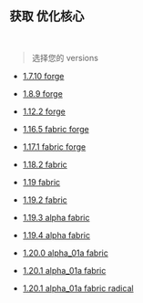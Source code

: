 ## 获取 优化核心

<br />

> 选择您的 versions

- [1.7.10 forge](1.7.10.md)

- [1.8.9 forge](1.8.9.md)

- [1.12.2 forge](1.12.2.md)

- [1.16.5 fabric forge](1.16.5.md)

- [1.17.1 fabric forge](1.17.1.md)

- [1.18.2 fabric](1.18.2.md)

- [1.19 fabric](1.19.md)

- [1.19.2 fabric](1.19.2.md)

- [1.19.3 alpha fabric](1.19.3_warning_01.md)

- [1.19.4 alpha fabric](1.19.4_warning_01.md)

- [1.20.0 alpha_01a fabric](1.20.0_warning_01.md)

- [1.20.1 alpha_01a fabric](1.20.1_warning_01.md)

- [1.20.1 alpha_01a fabric radical](1.20.1_radical_warning_02.md)